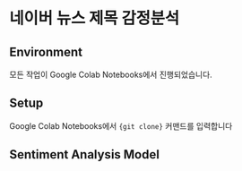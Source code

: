 # 네이버 뉴스 제목 감정분석

## Environment
모든 작업이 Google Colab Notebooks에서 진행되었습니다.

## Setup
Google Colab Notebooks에서 <code>{git clone}</code> 커맨드를 입력합니다


## Sentiment Analysis Model

